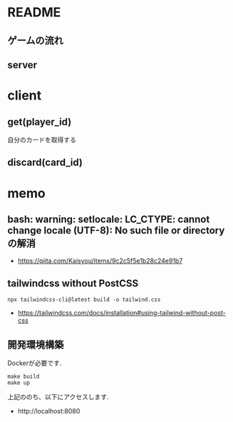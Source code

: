 # README

## ゲームの流れ

## server


# client

## get(player_id)
自分のカードを取得する


## discard(card_id)



# memo

## bash: warning: setlocale: LC_CTYPE: cannot change locale (UTF-8): No such file or directoryの解消

- https://qiita.com/Kaisyou/items/9c2c5f5e1b28c24e91b7

## tailwindcss without PostCSS

```
npx tailwindcss-cli@latest build -o tailwind.css
```


- https://tailwindcss.com/docs/installation#using-tailwind-without-post-css


## 開発環境構築
Dockerが必要です.

```
make build
make up
```

上記ののち、以下にアクセスします.
- http://localhost:8080
